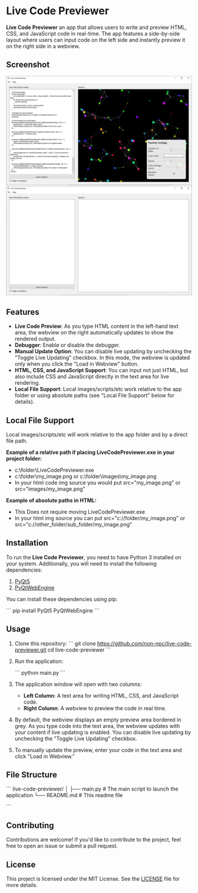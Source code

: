 
# Live Code Previewer

**Live Code Previewer** an app that allows users to write and preview HTML, CSS, and JavaScript code in real-time. 
The app features a side-by-side layout where users can input code on the left side and instantly preview it on the right side in a webview.

## Screenshot

![Live Code Previewer Screenshot-01](screenshot-01.png)
![Live Code Previewer Screenshot-02](screenshot-02.png)

## Features

- **Live Code Preview**: As you type HTML content in the left-hand text area, the webview on the right automatically updates to show the rendered output.
- **Debugger**: Enable or disable the debugger.
- **Manual Update Option**: You can disable live updating by unchecking the "Toggle Live Updating" checkbox. In this mode, the webview is updated only when you click the "Load in Webview" button.
- **HTML, CSS, and JavaScript Support**: You can input not just HTML, but also include CSS and JavaScript directly in the text area for live rendering.
- **Local File Support**: Local images/scripts/etc work relative to the app folder or using absolute paths (see "Local File Support" below for details).

## Local File Support

Local images/scripts/etc will work relative to the app folder and by a direct file path.

**Example of a relative path if placing LiveCodePreviewer.exe in your project folder:**
- c:\folder\LiveCodePreviewer.exe
- c:\folder\my_image.png or c:\folder\images\my_image.png
- In your html code img source you would put src="my_image.png" or src="images/my_image.png"

**Example of absolute paths in HTML:**
- This Does not require moving LiveCodePreviewer.exe
- In your html img source you can put src="c://folder/my_image.png" or src="c://other_folder/sub_folder/my_image.png"

## Installation

To run the **Live Code Previewer**, you need to have Python 3 installed on your system. Additionally, you will need to install the following dependencies:

1. [PyQt5](https://pypi.org/project/PyQt5/)
2. [PyQtWebEngine](https://pypi.org/project/PyQtWebEngine/)

You can install these dependencies using pip:

\`\`\`
pip install PyQt5 PyQtWebEngine
\`\`\`

## Usage

1. Clone this repository:
   \`\`\`
   git clone https://github.com/non-npc/live-code-previewer.git
   cd live-code-previewer
   \`\`\`

2. Run the application:

   \`\`\`
   python main.py
   \`\`\`

3. The application window will open with two columns:
   - **Left Column**: A text area for writing HTML, CSS, and JavaScript code.
   - **Right Column**: A webview to preview the code in real time.

4. By default, the webview displays an empty preview area bordered in grey. As you type code into the text area, the webview updates with your content if live updating is enabled. You can disable live updating by unchecking the "Toggle Live Updating" checkbox.

5. To manually update the preview, enter your code in the text area and click "Load in Webview."

## File Structure

\`\`\`
live-code-previewer/
│
├── main.py              # The main script to launch the application
└── README.md            # This readme file

\`\`\`

## Contributing

Contributions are welcome! If you'd like to contribute to the project, feel free to open an issue or submit a pull request.

## License

This project is licensed under the MIT License. See the [LICENSE](LICENSE) file for more details.

